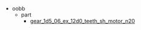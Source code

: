 * oobb
  * part
    * [gear_1d5_06_ex_12d0_teeth_sh_motor_n20](oobb/part/gear_1d5_06_ex_12d0_teeth_sh_motor_n20)
